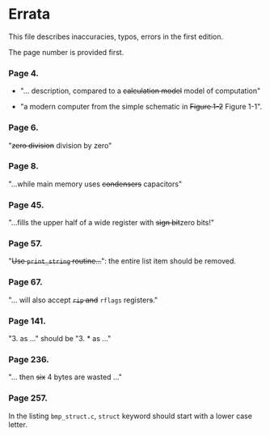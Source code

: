# Errata

This file describes inaccuracies, typos, errors in the first edition.

The page number is provided first.

### Page 4.
* "... description, compared to a ~~calculation model~~ model of computation"

* "a modern computer from the simple schematic in ~~Figure 1-2~~ Figure 1-1".

### Page 6.

"~~zero division~~ division by zero"

### Page 8. 

"...while main memory uses ~~condensers~~ capacitors"

### Page 45.

"...fills the upper half of a wide register with ~~sign bit~~zero bits!"

### Page 57.  

"~~Use `print_string` routine...~~": the entire list item should be removed.

### Page 67. 

"... will also accept ~~`rip` and~~ `rflags` register~~s~~."

### Page 141.

"3. as ..." should be "3. * as ..."

### Page 236.

"... then ~~six~~ 4 bytes are wasted ..."

### Page 257. 

In the listing `bmp_struct.c`, `struct` keyword should start with a lower case letter.
